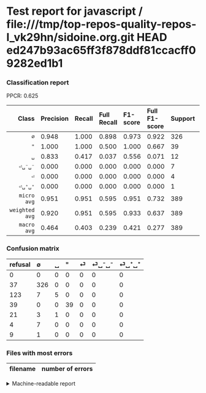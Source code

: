 # Test report for javascript / file:///tmp/top-repos-quality-repos-l_vk29hn/sidoine.org.git HEAD ed247b93ac65ff3f878ddf81ccacff09282ed1b1

### Classification report

PPCR: 0.625

| Class | Precision | Recall | Full Recall | F1-score | Full F1-score | Support | Full Support | PPCR |
|------:|:----------|:-------|:------------|:---------|:---------|:--------|:-------------|:-----|
| `∅` | 0.948| 1.000| 0.898| 0.973| 0.922| 326| 363| 0.898 |
| `"` | 1.000| 1.000| 0.500| 1.000| 0.667| 39| 78| 0.500 |
| `␣` | 0.833| 0.417| 0.037| 0.556| 0.071| 12| 135| 0.089 |
| `⏎␣⁻␣⁻` | 0.000| 0.000| 0.000| 0.000| 0.000| 7| 11| 0.636 |
| `⏎` | 0.000| 0.000| 0.000| 0.000| 0.000| 4| 25| 0.160 |
| `⏎␣⁺␣⁺` | 0.000| 0.000| 0.000| 0.000| 0.000| 1| 10| 0.100 |
| `micro avg` | 0.951| 0.951| 0.595| 0.951| 0.732| 389| 622| 0.625 |
| `weighted avg` | 0.920| 0.951| 0.595| 0.933| 0.637| 389| 622| 0.625 |
| `macro avg` | 0.464| 0.403| 0.239| 0.421| 0.277| 389| 622| 0.625 |

### Confusion matrix

|refusal|  ∅| ␣| "| ⏎| ⏎␣⁻␣⁻| ⏎␣⁺␣⁺| 
|:---|:---|:---|:---|:---|:---|:---|
|0 |0 |0 |0 |0 |0 |0 |
|37 |326 |0 |0 |0 |0 |0 |
|123 |7 |5 |0 |0 |0 |0 |
|39 |0 |0 |39 |0 |0 |0 |
|21 |3 |1 |0 |0 |0 |0 |
|4 |7 |0 |0 |0 |0 |0 |
|9 |1 |0 |0 |0 |0 |0 |

### Files with most errors

| filename | number of errors|
|:----:|:-----|

<details>
    <summary>Machine-readable report</summary>
```json
{
  "cl_report": {"\"": {"f1-score": 1.0, "precision": 1.0, "recall": 1.0, "support": 39}, "macro avg": {"f1-score": 0.4214483139856274, "precision": 0.4635012919896641, "recall": 0.40277777777777785, "support": 389}, "micro avg": {"f1-score": 0.9511568123393316, "precision": 0.9511568123393316, "recall": 0.9511568123393316, "support": 389}, "weighted avg": {"f1-score": 0.9329266265075652, "precision": 0.9201590243319185, "recall": 0.9511568123393316, "support": 389}, "\u2205": {"f1-score": 0.973134328358209, "precision": 0.9476744186046512, "recall": 1.0, "support": 326}, "\u23ce": {"f1-score": 0.0, "precision": 0.0, "recall": 0.0, "support": 4}, "\u23ce\u2423\u207a\u2423\u207a": {"f1-score": 0.0, "precision": 0.0, "recall": 0.0, "support": 1}, "\u23ce\u2423\u207b\u2423\u207b": {"f1-score": 0.0, "precision": 0.0, "recall": 0.0, "support": 7}, "\u2423": {"f1-score": 0.5555555555555556, "precision": 0.8333333333333334, "recall": 0.4166666666666667, "support": 12}},
  "cl_report_full": {"\"": {"f1-score": 0.6666666666666666, "precision": 1.0, "recall": 0.5, "support": 78}, "macro avg": {"f1-score": 0.27663252647453196, "precision": 0.4635012919896641, "recall": 0.23918477706356492, "support": 622}, "micro avg": {"f1-score": 0.7319485657764591, "precision": 0.9511568123393316, "recall": 0.594855305466238, "support": 622}, "weighted avg": {"f1-score": 0.637195224912497, "precision": 0.8593341060345471, "recall": 0.594855305466238, "support": 622}, "\u2205": {"f1-score": 0.9222065063649223, "precision": 0.9476744186046512, "recall": 0.8980716253443526, "support": 363}, "\u23ce": {"f1-score": 0.0, "precision": 0.0, "recall": 0.0, "support": 25}, "\u23ce\u2423\u207a\u2423\u207a": {"f1-score": 0.0, "precision": 0.0, "recall": 0.0, "support": 10}, "\u23ce\u2423\u207b\u2423\u207b": {"f1-score": 0.0, "precision": 0.0, "recall": 0.0, "support": 11}, "\u2423": {"f1-score": 0.07092198581560283, "precision": 0.8333333333333334, "recall": 0.037037037037037035, "support": 135}},
  "ppcr": 0.6254019292604501
}
```
</details>
